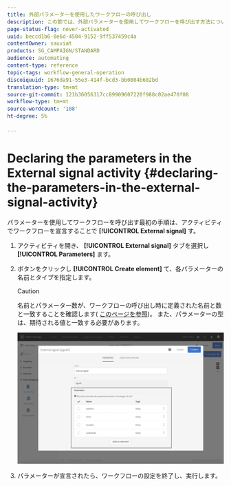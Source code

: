```yaml
---
title: 外部パラメーターを使用したワークフローの呼び出し
description: この節では、外部パラメーターを使用してワークフローを呼び出す方法について詳しく説明します。
page-status-flag: never-activated
uuid: beccd1b6-8e6d-4504-9152-9ff537459c4a
contentOwner: sauviat
products: SG_CAMPAIGN/STANDARD
audience: automating
content-type: reference
topic-tags: workflow-general-operation
discoiquuid: 1676da91-55e3-414f-bcd3-bb0804b682bd
translation-type: tm+mt
source-git-commit: 121b36056317cc89909607220f988c02ae470f08
workflow-type: tm+mt
source-wordcount: '108'
ht-degree: 5%

---
```



# Declaring the parameters in the External signal activity {#declaring-the-parameters-in-the-external-signal-activity}

パラメーターを使用してワークフローを呼び出す最初の手順は、アクティビティでワークフローを宣言することで **[!UICONTROL External signal]** す。

1. アクティビティを開き、 **[!UICONTROL External signal]** タブを選択し **[!UICONTROL Parameters]** ます。
1. ボタンをクリックし **[!UICONTROL Create element]** て、各パラメーターの名前とタイプを指定します。

   >[!CAUTION]
   >
   >名前とパラメーター数が、ワークフローの呼び出し時に定義された名前と数と一致することを確認します( [このページを参照](../../automating/using/defining-parameters-calling-workflow.md))。 また、パラメーターの型は、期待される値と一致する必要があります。

   ![](assets/extsignal_declaringparameters_1.png)

1. パラメーターが宣言されたら、ワークフローの設定を終了し、実行します。
